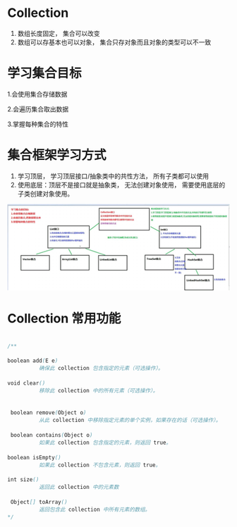 # Collection



1. 数组长度固定， 集合可以改变
2. 数组可以存基本也可以对象， 集合只存对象而且对象的类型可以不一致

# 学习集合目标

1.会使用集合存储数据

2.会遍历集合取出数据

3.掌握每种集合的特性



# 集合框架学习方式

1. 学习顶层， 学习顶层接口/抽象类中的共性方法， 所有子类都可以使用
2. 使用底层：顶层不是接口就是抽象类， 无法创建对象使用， 需要使用底层的子类创建对象使用。





![Collection01](images/Collection01.png)





# Collection 常用功能



```java

/**

boolean add(E e) 
          确保此 collection 包含指定的元素（可选操作）。 
          
void clear() 
          移除此 collection 中的所有元素（可选操作）。 
          
 
 boolean remove(Object o) 
          从此 collection 中移除指定元素的单个实例，如果存在的话（可选操作）。 
 
 boolean contains(Object o) 
          如果此 collection 包含指定的元素，则返回 true。 

boolean isEmpty() 
          如果此 collection 不包含元素，则返回 true。 

int size() 
          返回此 collection 中的元素数 
 
 Object[] toArray() 
          返回包含此 collection 中所有元素的数组。 
*/

```

